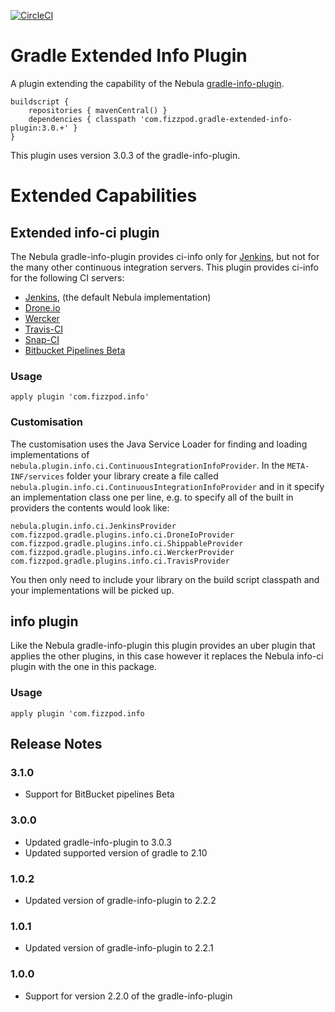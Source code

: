 [![CircleCI](https://circleci.com/gh/boxheed/gradle-extended-info-plugin/tree/master.svg?style=shield)](https://circleci.com/gh/boxheed/gradle-extended-info-plugin/tree/master)

# Gradle Extended Info Plugin
A plugin extending the capability of the Nebula [gradle-info-plugin](https://github.com/nebula-plugins/gradle-info-plugin "nebula gradle-info-plugin").
```
buildscript {
    repositories { mavenCentral() }
    dependencies { classpath 'com.fizzpod.gradle-extended-info-plugin:3.0.+' }
}
```

This plugin uses version 3.0.3 of the gradle-info-plugin.

# Extended Capabilities
## Extended info-ci plugin
The Nebula gradle-info-plugin provides ci-info only for [Jenkins](http://jenkins-ci.org/ "Jenkins-CI"), but not for the many other continuous integration servers. This plugin provides ci-info for the following CI servers:
- [Jenkins](http://jenkins-ci.org/), (the default Nebula implementation)
- [Drone.io](https://drone.io/) 
- [Wercker](http://wercker.com/)
- [Travis-CI](https://travis-ci.org/) 
- [Snap-CI](https://snap-ci.org/) 
- [Bitbucket Pipelines Beta](https://bitbucket.org/product/features/pipelines)

### Usage
`apply plugin 'com.fizzpod.info'`

### Customisation
The customisation uses the Java Service Loader for finding and loading implementations of `nebula.plugin.info.ci.ContinuousIntegrationInfoProvider`. In the `META-INF/services` folder your library create a file called `nebula.plugin.info.ci.ContinuousIntegrationInfoProvider` and in it specify an implementation class one per line, e.g. to specify all of the built in providers the contents would look like:
```
nebula.plugin.info.ci.JenkinsProvider
com.fizzpod.gradle.plugins.info.ci.DroneIoProvider
com.fizzpod.gradle.plugins.info.ci.ShippableProvider
com.fizzpod.gradle.plugins.info.ci.WerckerProvider
com.fizzpod.gradle.plugins.info.ci.TravisProvider
```

You then only need to include your library on the build script classpath and your implementations will be picked up.

## info plugin
Like the Nebula gradle-info-plugin this plugin provides an uber plugin that applies the other plugins, in this case however it replaces the Nebula info-ci plugin with the one in this package.
### Usage

`apply plugin 'com.fizzpod.info`

## Release Notes
### 3.1.0
* Support for BitBucket pipelines Beta
### 3.0.0
* Updated gradle-info-plugin to 3.0.3
* Updated supported version of gradle to 2.10
### 1.0.2
* Updated version of gradle-info-plugin to 2.2.2
### 1.0.1
* Updated version of gradle-info-plugin to 2.2.1
### 1.0.0
* Support for version 2.2.0 of the gradle-info-plugin




